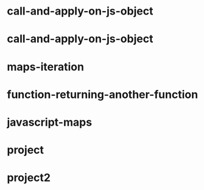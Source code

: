 # call-and-apply-on-js-object
# call-and-apply-on-js-object
# maps-iteration
# function-returning-another-function
# javascript-maps
# project
# project2
